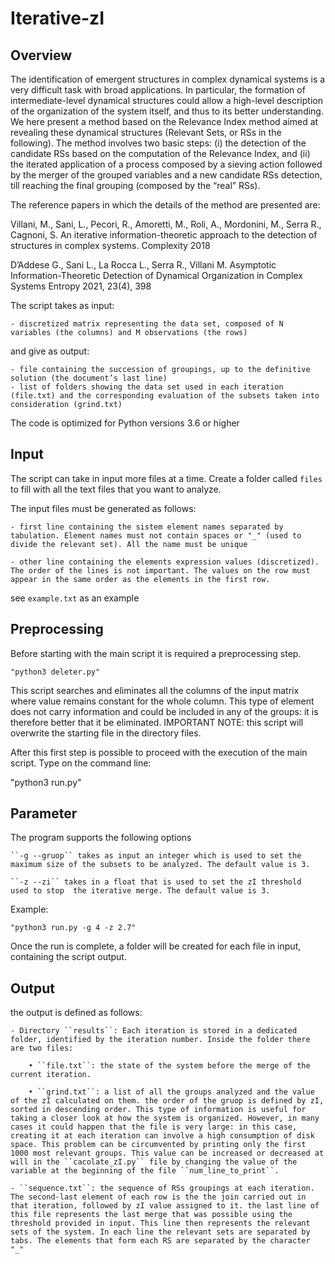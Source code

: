 # Iterative-zI


## Overview

The identification of emergent structures in complex dynamical systems is a very difficult task with broad applications. In particular, the formation of intermediate-level dynamical structures could allow a high-level description of the organization of the system itself, and thus to its better understanding.
We here present a method based on the Relevance Index method aimed at revealing these dynamical structures (Relevant Sets, or RSs in the following).
The method involves two basic steps: (i) the detection of the candidate RSs based on the computation of the Relevance Index, and (ii) the iterated application of a process composed by a sieving action followed by the merger of the grouped variables and a new candidate RSs detection, till reaching the final grouping (composed by the “real” RSs).

The reference papers in which the details of the method are presented are:

Villani, M., Sani, L., Pecori, R., Amoretti, M., Roli, A., Mordonini, M., Serra R., Cagnoni, S. An iterative information-theoretic approach to the detection of structures in complex systems. Complexity 2018

D’Addese G., Sani L., La Rocca L., Serra R., Villani M. Asymptotic Information-Theoretic Detection of Dynamical Organization in Complex Systems Entropy 2021, 23(4), 398

The script takes as input:

	- discretized matrix representing the data set, composed of N variables (the columns) and M observations (the rows) 
	
and give as output:

	- file containing the succession of groupings, up to the definitive solution (the document’s last line)
	- list of folders showing the data set used in each iteration (file.txt) and the corresponding evaluation of the subsets taken into consideration (grind.txt)


The code is optimized for Python versions 3.6 or higher

## Input
The script can take in input more files at a time. Create a folder called ``files`` to fill with all the text files that you want to analyze.

The input files must be generated as follows:

	- first line containing the sistem element names separated by tabulation. Element names must not contain spaces or "_" (used to divide the relevant set). All the name must be unique

	- other line containing the elements expression values ​​(discretized). The order of the lines is not important. The values ​​on the row must appear in the same order as the elements in the first row.

see ``example.txt`` as an example

## Preprocessing

Before starting with the main script it is required a preprocessing step.
```
"python3 deleter.py"
```
This script searches and eliminates all the columns of the input matrix where value remains constant for the whole column. This type of element does not carry information and could be included in any of the groups: it is therefore better that it be eliminated. IMPORTANT NOTE: this script will overwrite the starting file in the directory files.

After this first step is possible to proceed with the execution of the main script. Type on the command line:

"python3 run.py"

## Parameter
The program supports the following options

	``-g --gruop`` takes as input an integer which is used to set the maximum size of the subsets to be analyzed. The default value is 3.

	``-z --zi`` takes in a float that is used to set the zI threshold  used to stop  the iterative merge. The default value is 3.

Example:
```
"python3 run.py -g 4 -z 2.7"
```
Once the run is complete, a folder will be created for each file in input, containing the script output.

## Output
the output is defined as follows:

	- Directory ``results``: Each iteration is stored in a dedicated folder, identified by the iteration number. Inside the folder there are two files:

		• ``file.txt``: the state of the system before the merge of the current iteration.

		• ``grind.txt``: a list of all the groups analyzed and the value of the zI calculated on them. the order of the gruop is defined by zI, sorted in descending order. This type of information is useful for taking a closer look at how the system is organized. However, in many cases it could happen that the file is very large: in this case, creating it at each iteration can involve a high consumption of disk space. This problem can be circumvented by printing only the first 1000 most relevant groups. This value can be increased or decreased at will in the ``cacolate_zI.py`` file by changing the value of the variable at the beginning of the file ``num_line_to_print``.

	- ``sequence.txt``: the sequence of RSs groupings at each iteration. The second-last element of each row is the the join carried out in that iteration, followed by zI value assigned to it. the last line of this file represents the last merge that was possible using the threshold provided in input. This line then represents the relevant sets of the system. In each line the relevant sets are separated by tabs. The elements that form each RS are separated by the character "_"

